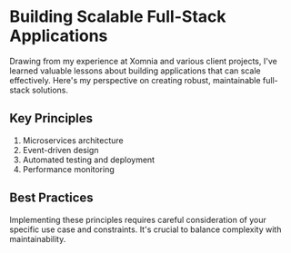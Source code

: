 
# Building Scalable Full-Stack Applications

Drawing from my experience at Xomnia and various client projects, I've learned valuable lessons about building applications that can scale effectively. Here's my perspective on creating robust, maintainable full-stack solutions.

## Key Principles

1. Microservices architecture
2. Event-driven design
3. Automated testing and deployment
4. Performance monitoring

## Best Practices

Implementing these principles requires careful consideration of your specific use case and constraints. It's crucial to balance complexity with maintainability.
